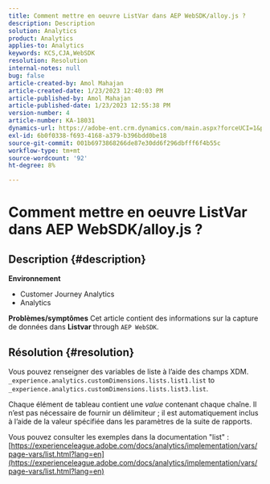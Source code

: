 ```yaml
---
title: Comment mettre en oeuvre ListVar dans AEP WebSDK/alloy.js ?
description: Description
solution: Analytics
product: Analytics
applies-to: Analytics
keywords: KCS,CJA,WebSDK
resolution: Resolution
internal-notes: null
bug: false
article-created-by: Amol Mahajan
article-created-date: 1/23/2023 12:40:03 PM
article-published-by: Amol Mahajan
article-published-date: 1/23/2023 12:55:38 PM
version-number: 4
article-number: KA-18031
dynamics-url: https://adobe-ent.crm.dynamics.com/main.aspx?forceUCI=1&pagetype=entityrecord&etn=knowledgearticle&id=ea81f808-1b9b-ed11-aad1-6045bd006239
exl-id: 6b0f0338-f693-4168-a379-b396bdd0be18
source-git-commit: 001b6973868266de87e30dd6f296dbfff6f4b55c
workflow-type: tm+mt
source-wordcount: '92'
ht-degree: 8%

---
```


# Comment mettre en oeuvre ListVar dans AEP WebSDK/alloy.js ?

## Description {#description}

<b>Environnement</b>
- Customer Journey Analytics
- Analytics



<b>Problèmes/symptômes</b>
Cet article contient des informations sur la capture de données dans <b>Listvar </b>through `AEP WebSDK`.


## Résolution {#resolution}

Vous pouvez renseigner des variables de liste à l’aide des champs XDM.<br>
`_experience.analytics.customDimensions.lists.list1.list` to `_experience.analytics.customDimensions.lists.list3.list`.

Chaque élément de tableau contient une *value* contenant chaque chaîne. Il n’est pas nécessaire de fournir un délimiteur ; il est automatiquement inclus à l’aide de la valeur spécifiée dans les paramètres de la suite de rapports.

Vous pouvez consulter les exemples dans la documentation &quot;list&quot; : [https://experienceleague.adobe.com/docs/analytics/implementation/vars/page-vars/list.html?lang=en](https://experienceleague.adobe.com/docs/analytics/implementation/vars/page-vars/list.html?lang=en)
